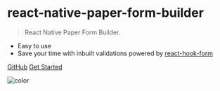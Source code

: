 # react-native-paper-form-builder

> React Native Paper Form Builder.

- Easy to use
- Save your time with inbuilt validations powered by [react-hook-form](https://react-hook-form.com/)

[GitHub](https://github.com/fateh999/react-native-paper-form-builder)
[Get Started](/README)

![color](#f2fcfe)
